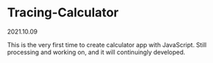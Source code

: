 # Tracing-Calculator
2021.10.09

This is the very first time to create calculator app with JavaScript.
Still processing and working on, and it will continuingly developed.
